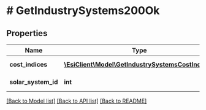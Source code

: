 # # GetIndustrySystems200Ok

## Properties

Name | Type | Description | Notes
------------ | ------------- | ------------- | -------------
**cost_indices** | [**\EsiClient\Model\GetIndustrySystemsCostIndice[]**](GetIndustrySystemsCostIndice.md) | cost_indices array |
**solar_system_id** | **int** | solar_system_id integer |

[[Back to Model list]](../../README.md#models) [[Back to API list]](../../README.md#endpoints) [[Back to README]](../../README.md)
